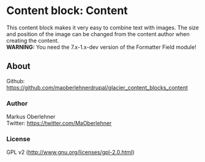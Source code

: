 # Content block: Content
This content block makes it very easy to combine text with images. The size and position of the image can be changed from the content author when creating the content.  
**WARNING:** You need the 7.x-1.x-dev version of the Formatter Field module!

## About
Github: https://github.com/maoberlehnerdrupal/glacier_content_blocks_content

### Author
Markus Oberlehner  
Twitter: https://twitter.com/MaOberlehner

### License
GPL v2 (http://www.gnu.org/licenses/gpl-2.0.html)
